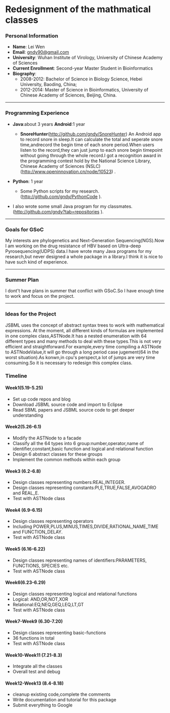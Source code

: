 # Redesignment of the mathmatical classes

### Personal Information

- **Name**: Lei Wen 
- **Email**: gndy90@gmail.com
- **University**: Wuhan Institute of Virology, University of Chinese Academy of Sciences
- **Current Enrollment**: Second-year Master Student in Bioinformatics
- **Biography**: 
    - 2008-2012: Bachelor of Science in Biology Science, Hebei University, Baoding, China;
    - 2012-2014: Master of Science in Bioinformatics, University of Chinese Academy of Sciences, Beijing, China.

---------------------------------------
### Programming Experience

- **Java**:about 3 years **Android**:1 year
    - **SnoreHunter**(http://github.com/gndy/SnoreHunter) An Android app to record snore in sleep.It can calculate the total and seperate snore time,andrecord the begin time of each snore period.When users listen to the record,they can just jump to each snore begin timepoint without going through the whole record.I got a recognition award in the programming contest hold by the National Science Library, Chinese Academy of Sciences (NSLC)(http://www.openinnovation.cn/node/10523) .

- **Python**: 1 year
    - Some Python scripts for my research.(http://github.com/gndy/PythonCode ).

- I also wrote some small Java program for my classmates.(http://github.com/gndy?tab=repositories ).

-----------------------------------------

### Goals for GSoC

My interests are phylogenetics and Next-Generation Sequencing(NGS).Now I am working on the drug resistance of HBV based on Ultra-deep Pyrosequencing(UDPS) data.I have wrote many Java programs for my research,but never designed a whole package in a library.I think it is nice to have such kind of experience.

-------------------------------------------

### Summer Plan

I dont't have plans in summer that conflict with GSoC.So I have enough time to work and focus on the project.

-------------------------------

### Ideas for the Project 
JSBML uses the concept of abstract syntax trees to work with mathematical expressions. At the moment, all different kinds of formulas are implemented in one complex class,ASTNode.It has a nested enumeration with 64 different types and many methods to deal with these types.This is not very efficient and straightforward.For example,every time compiling a ASTNode to ASTNodeValue,it will go through a long period case jugement(64 in the worst situation).As konwn,in cpu's perspect,a lot of jumps are very time consuming.So it is necessary to redesign this complex class.

### Timeline

#### Week1(5.19-5.25)
- Set up code repos and blog
- Download JSBML source code and import to Eclipse
- Read SBML papers and JSBML source code to get deeper understanding

#### Week2(5.26-6.1)
- Modify the ASTNode to a facade
- Classify all the 64 types into 6 group:number,operator,name of identifier,constant,basic function and logical and relational function
- Design 6 abstract classes for these groups
- Implement the common methods within each group 

#### Week3 (6.2-6.8)
- Design  classes representing numbers:REAL,INTEGER.  
- Design classes representing constants:PI,E,TRUE,FALSE,AVOGADRO and REAL_E.
- Test with ASTNode class

#### Week4 (6.9-6.15)
- Design classes representing operators
- Including POWER,PLUS,MINUS,TIMES,DIVIDE,RATIONAL,NAME_TIME and FUNCTION_DELAY.
- Test with ASTNode class

#### Week5 (6.16-6.22)
- Design classes representing names of identifiers:PARAMETERS, FUNCTIONS, SPECIES etc.
- Test with ASTNode class

#### Week6(6.23-6.29)
- Design classes representing logical and relational functions
- Logical: AND,OR,NOT,XOR 
- Relational:EQ,NEQ,GEQ,LEQ,LT,GT
- Test with ASTNode class

#### Week7-Week9 (6.30-7.20)
- Design classes representing basic-functions
- 36 functions in total
- Test with ASTNode class

#### Week10-Week11 (7.21-8.3)
- Integrate all the classes
- Overall test and debug

#### Week12-Week13 (8.4-8.18)
- cleanup existing code,complete the comments
- Write documentation and tutorial for this package
- Submit everything to Google
